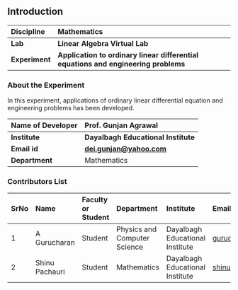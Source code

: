 ## Introduction


<b>Discipline | <b>Mathematics
:--|:--|
<b> Lab | <b> Linear Algebra Virtual Lab
<b> Experiment|     <b> Application to ordinary linear differential equations and engineering problems

### About the Experiment 

In this experiment, applications of ordinary linear differential equation and engineering problems has been developed.

<b>Name of Developer | <b> Prof. Gunjan Agrawal
:--|:--|
<b> Institute | <b>  Dayalbagh Educational Institute
<b> Email id|     <b>  dei.gunjan@yahoo.com
<b> Department |  Mathematics

### Contributors List

SrNo | Name | Faculty or Student | Department| Institute | Email id
:--|:--|:--|:--|:--|:--|
1 | A Gurucharan| Student | Physics and Computer Science | Dayalbagh Educational Institute | gurucharan1027@gmail.com
2 | Shinu Pachauri | Student | Mathematics | Dayalbagh Educational Institute | shinupachouri520@gmail.com

